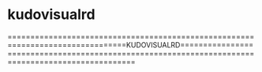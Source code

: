 # kudovisualrd
================================================================================KUDOVISUALRD==================================================================================================
